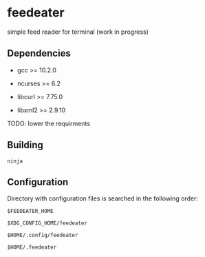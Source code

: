 # feedeater

simple feed reader for terminal (work in progress)

## Dependencies

* gcc >= 10.2.0

* ncurses >= 6.2

* libcurl >= 7.75.0

* libxml2 >= 2.9.10

TODO: lower the requirments

## Building

	ninja

## Configuration

Directory with configuration files is searched in the following order:

	$FEEDEATER_HOME

	$XDG_CONFIG_HOME/feedeater

	$HOME/.config/feedeater

	$HOME/.feedeater

